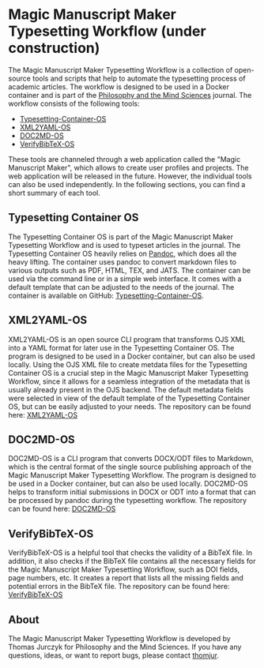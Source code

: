 # Magic Manuscript Maker Typesetting Workflow (under construction)
The Magic Manuscript Maker Typesetting Workflow is a collection of open-source tools and scripts that help to automate the typesetting process of academic articles. The workflow is designed to be used in a Docker container and is part of the [Philosophy and the Mind Sciences](https://philosophymindscience.org/) journal. The workflow consists of the following tools:

- [Typesetting-Container-OS](https://github.com/phimisci/typesetting-container-os)
- [XML2YAML-OS](https://github.com/phimisci/xml2yaml-os)
- [DOC2MD-OS](https://github.com/phimisci/doc2md-os)
- [VerifyBibTeX-OS](https://github.com/phimisci/verifybibtex-os)

These tools are channeled through a web application called the "Magic Manuscript Maker", which allows to create user profiles and projects. The web application will be released in the future. However, the individual tools can also be used independently. In the following sections, you can find a short summary of each tool.

## Typesetting Container OS
The Typesetting Container OS is part of the Magic Manuscript Maker Typesetting Workflow and is used to typeset articles in the journal. The Typesetting Container OS heavily relies on [Pandoc](https://pandoc.org/), which does all the heavy lifting. The container uses pandoc to convert markdown files to various outputs such as PDF, HTML, TEX, and JATS. The container can be used via the command line or in a simple web interface. It comes with a default template that can be adjusted to the needs of the journal. The container is available on GitHub: [Typesetting-Container-OS](https://github.com/phimisci/typesetting-container-os).

## XML2YAML-OS
XML2YAML-OS is an open source CLI program that transforms OJS XML into a YAML format for later use in the Typesetting Container OS. The program is designed to be used in a Docker container, but can also be used locally. Using the OJS XML file to create metdata files for the Typesetting Container OS is a crucial step in the Magic Manuscript Maker Typesetting Workflow, since it allows for a seamless integration of the metadata that is usually already present in the OJS backend. The default metadata fields were selected in view of the default template of the Typesetting Container OS, but can be easily adjusted to your needs. The repository can be found here: [XML2YAML-OS](https://github.com/phimisci/xml2yaml-os)

## DOC2MD-OS
DOC2MD-OS is a CLI program that converts DOCX/ODT files to Markdown, which is the central format of the single source publishing approach of the Magic Manuscript Maker Typesetting Workflow. The program is designed to be used in a Docker container, but can also be used locally. DOC2MD-OS helps to transform initial submissions in DOCX or ODT into a format that can be processed by pandoc during the typesetting workflow. The repository can be found here: [DOC2MD-OS](https://github.com/phimisci/doc2md-os)

## VerifyBibTeX-OS
VerifyBibTeX-OS is a helpful tool that checks the validity of a BibTeX file. In addition, it also checks if the BibTeX file contains all the necessary fields for the Magic Manuscript Maker Typesetting Workflow, such as DOI fields, page numbers, etc. It creates a report that lists all the missing fields and potential errors in the BibTeX file. The repository can be found here: [VerifyBibTeX-OS](https://github.com/phimisci/verifybibtex-os)

## About
The Magic Manuscript Maker Typesetting Workflow is developed by Thomas Jurczyk for Philosophy and the Mind Sciences. If you have any questions, ideas,  or want to report bugs, please contact [thomjur](https://github.com/thomjur).
